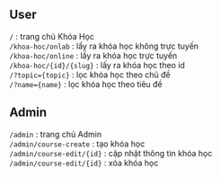 ## User
`/` : trang chủ Khóa Học  
`/khoa-hoc/onlab` : lấy ra khóa học không trực tuyến  
`/khoa-hoc/online` : lấy ra khóa học trực tuyến  
`/khoa-hoc/{id}/{slug}` : lấy ra khóa học theo id     
`/?topic={topic}` : lọc khóa học theo chủ đề   
`/?name={name}` : lọc khóa học theo tiêu đề  
## Admin
`/admin` : trang chủ Admin  
`/admin/course-create` : tạo khóa học  
`/admin/course-edit/{id}` : cập nhật thông tin khóa học  
`/admin/course-edit/{id}` : xóa khóa học  
